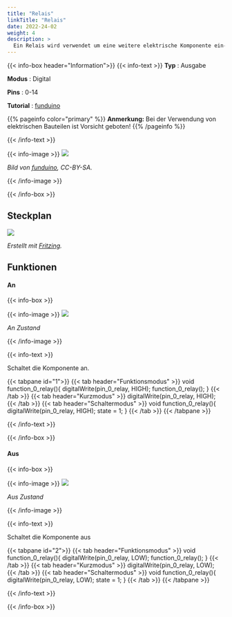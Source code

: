 ```yaml
---
title: "Relais"
linkTitle: "Relais"
date: 2022-24-02
weight: 4
description: >
  Ein Relais wird verwendet um eine weitere elektrische Komponente ein- und auszuschalten.
---
```


{{< info-box header="Information">}}
{{< info-text >}}
  **Typ** : Ausgabe

  **Modus** : Digital

  **Pins** : 0-14

  **Tutorial** : [funduino](https://funduino.de/nr-15-relais) 

  {{% pageinfo color="primary" %}}
**Anmerkung:** Bei der Verwendung von elektrischen Bauteilen ist Vorsicht geboten!
{{% /pageinfo %}}

  {{< /info-text >}}

  {{< info-image >}}
   ![](https://funduinoshop.com/media/image/9d/b7/e9/relais_karte_1-kanal_5v_230V.jpg)
   
   _Bild von [funduino](https://funduinoshop.com/media/image/9d/b7/e9/relais_karte_1-kanal_5v_230V.jpg), CC-BY-SA._

  {{< /info-image >}}

{{< /info-box >}}

## Steckplan
![](/docs/connectionplan/steckplan_relay.png)
   
   _Erstellt mit [Fritzing](https://fritzing.org/)._

## Funktionen

#### An

{{< info-box >}}

  {{< info-image >}}
   ![](/docs/components/relay_on.png)
   
   _An Zustand_

  {{< /info-image >}}

{{< info-text >}}

Schaltet die Komponente an.
  
  {{< tabpane id="1">}}
  {{< tab header="Funktionsmodus" >}}
void function_0_relay(){
digitalWrite(pin_0_relay, HIGH);
function_0_relay();
}
  {{< /tab >}}
  {{< tab header="Kurzmodus" >}}
digitalWrite(pin_0_relay, HIGH);
  {{< /tab >}}
  {{< tab header="Schaltermodus" >}}
void function_0_relay(){
digitalWrite(pin_0_relay, HIGH);
state = 1;
}
  {{< /tab >}}
{{< /tabpane >}}

  {{< /info-text >}}

{{< /info-box >}}

#### Aus

{{< info-box >}}

  {{< info-image >}}
   ![](/docs/components/relay_off.png)
   
   _Aus Zustand_

  {{< /info-image >}}

{{< info-text >}}

  Schaltet die Komponente aus
  
  {{< tabpane id="2">}}
  {{< tab header="Funktionsmodus" >}}
void function_0_relay(){
digitalWrite(pin_0_relay, LOW);
function_0_relay();
}
  {{< /tab >}}
  {{< tab header="Kurzmodus" >}}
digitalWrite(pin_0_relay, LOW);
  {{< /tab >}}
  {{< tab header="Schaltermodus" >}}
void function_0_relay(){
digitalWrite(pin_0_relay, LOW);
state = 1;
}
  {{< /tab >}}
{{< /tabpane >}}

  {{< /info-text >}}

{{< /info-box >}}